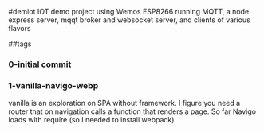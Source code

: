 #demiot
IOT demo project using Wemos ESP8266 running MQTT, a node express server, mqqt broker and websocket server, and clients of various flavors

##tags
### 0-initial commit
### 1-vanilla-navigo-webp
vanilla is an exploration on SPA without framework. I figure you need a router that on navigation calls a function that renders a page. So far Navigo loads with require (so I needed to install webpack)


